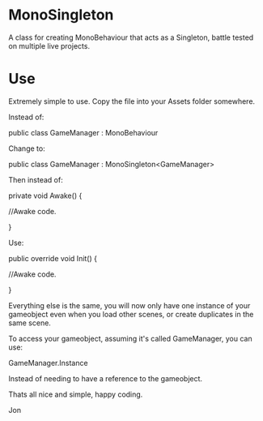 # MonoSingleton
A class for creating MonoBehaviour that acts as a Singleton, battle tested on multiple live projects.

# Use
Extremely simple to use. Copy the file into your Assets folder somewhere.

Instead of:

public class GameManager : MonoBehaviour

Change to:

public class GameManager : MonoSingleton&lt;GameManager&gt;

Then instead of:

private void Awake()
{

  //Awake code.
  
}

Use:

public override void Init()
{

  //Awake code.
  
}

Everything else is the same, you will now only have one instance of your gameobject even when you load other scenes, or create duplicates in the same scene.

To access your gameobject, assuming it's called GameManager, you can use:

GameManager.Instance

Instead of needing to have a reference to the gameobject.

Thats all nice and simple, happy coding.

Jon
